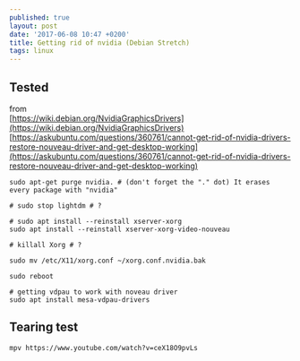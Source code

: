 ```yaml
---
published: true
layout: post
date: '2017-06-08 10:47 +0200'
title: Getting rid of nvidia (Debian Stretch)
tags: linux
---
```

## Tested

from  
[https://wiki.debian.org/NvidiaGraphicsDrivers](https://wiki.debian.org/NvidiaGraphicsDrivers)  
[https://askubuntu.com/questions/360761/cannot-get-rid-of-nvidia-drivers-restore-nouveau-driver-and-get-desktop-working](https://askubuntu.com/questions/360761/cannot-get-rid-of-nvidia-drivers-restore-nouveau-driver-and-get-desktop-working)
 
    sudo apt-get purge nvidia. # (don't forget the "." dot) It erases every package with "nvidia"

    # sudo stop lightdm # ?

    # sudo apt install --reinstall xserver-xorg
    sudo apt install --reinstall xserver-xorg-video-nouveau

    # killall Xorg # ?
    
    sudo mv /etc/X11/xorg.conf ~/xorg.conf.nvidia.bak

    sudo reboot
    
    # getting vdpau to work with noveau driver
    sudo apt install mesa-vdpau-drivers
    
## Tearing test

    mpv https://www.youtube.com/watch?v=ceX18O9pvLs
